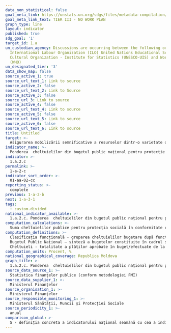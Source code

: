 ```yaml
---
data_non_statistical: false
goal_meta_link: https://unstats.un.org/sdgs/files/metadata-compilation/Metadata-Goal-1.pdf
goal_meta_link_text: TIER III - NO WORK PLAN
graph_type: line
layout: indicator
published: true
sdg_goal: '1'
target_id: 1.a
un_custodian_agency: Discussions are occurring between the following organisations
  International Labour Organization (ILO) United Nations Educational Scientific and
  Cultural Organization - Institute for Statistics (UNESCO-UIS) and World Health Organization
  (WHO)
un_designated_tier: '3'
data_show_map: false
source_active_1: true
source_url_text_1: Link to source
source_active_2: false
source_url_text_2: Link to Source
source_active_3: false
source_url_3: Link to source
source_active_4: false
source_url_text_4: Link to source
source_active_5: false
source_url_text_5: Link to source
source_active_6: false
source_url_text_6: Link to source
title: Untitled
target: >-
  Asigurarea mobilizării semnificative a resurselor dintr-o varietate de surse, inclusiv prin cooperare    sporită pentru dezvoltare, pentru a oferi mijloace adecvate și previzibile pentru țările în curs de dezvoltare, în special țările cel mai puțin dezvoltate pentru a pune în aplicare programe și politici pentru eradicarea sărăciei în toate dimensiunile sale
indicator_name: >-
  Ponderea  cheltuielilor din bugetul public național pentru protecție socială  in totalul cheltuielilor bugetului public național
indicator: >-
  1.a.2.c
permalink: >-
  1-a-2-c
indicator_sort_order: >-
  01-aa-02-cc
reporting_status: >-
  complete
previous: 1-a-2-b
next: 1-a-3-1
tags:
  - custom.divided
national_indicator_available: >-
  1.a.2.c. Ponderea  cheltuielilor din bugetul public național pentru protecție socială  in totalul cheltuielilor bugetului public național
computation_calculations: >-
  Suma cheltuielilor publice pentru protecția socială în conformitate cu clasificarea funcțională a cheltuielilor bugetare pe tipuri  (grupa principală 10), raportată la cheltuielile totale ale Bugetului Public Național, în corespundere cu „Clasificația statisticilor financiare guvernamentale (GFS)” elaborată de către FMI. (Ordinul MF nr.208 din 24.12.2015, privind [Clasificația bugetară](https://mf.gov.md/ro/buget/informa%C8%9Bii-cu-caracter-metodologic/clasifica%C8%9Bia-bugetar%C4%83) )
computation_definitions: >-
  Clasificația funcțională - gruparea cheltuielilor bugetare după funcții și obiective socio-economice, care se exercită în cadrul sectorului bugetar. Un rol major al clasificației funcționale este asigurarea comparabilității sectorului bugetar din diferite țări, respectiv standardele internaționale urmează a fi respectate cu strictețe. Clasificația funcțională a cheltuielilor bugetare în Republica Moldova este în conformitate cu Clasificația Funcțiilor Guvernului COFOG (Classification of Functions of Government) elaborată de Organizația pentru Cooperare și Dezvoltare Economică și utilizată în practica mondială în calitate de standarde (Anexa 6 la Ordinul MF nr. 208 din 24.12.2015, privind [Clasificația bugetară](https://mf.gov.md/ro/buget/informa%C8%9Bii-cu-caracter-metodologic/clasifica%C8%9Bia-bugetar%C4%83) ).<br> 
  Bugetul Public Național – sinteză a bugetelor constituite în cadrul sistemului bugetar, cu excluderea transferurilor inter bugetare. BPN cuprinde: bugetul de stat, bugetul asigurărilor sociale de stat, fondurile asigurării obligatorii de asistență medicală, bugetele locale (art. 26 din [Legea nr. 181 din 25.07.2014, finanțelor publice și responsabilității bugetar-fiscale](http://lex.justice.md/md/354213/) ). <br> 
  Cheltuieli - totalitate a plăților aprobate în buget/efectuate de la buget, cu excepția celor aferente operațiunilor cu activele financiare și cu datoriile bugetului (Legea nr. 181 din 25.07.2014, finanțelor publice și responsabilității bugetar-fiscale)
computation_units: Procent, %
national_geographical_coverage: Republica Moldova
graph_title: >-
  1.a.2.c. Ponderea  cheltuielilor din bugetul public național pentru protecție socială  in totalul cheltuielilor bugetului public național
source_data_source_1: >-
  Statistica finanțelor publice (conform metodologiei FMI)
source_data_supplier_1: >-
  Ministerul Finanțelor
source_organisation_1: >-
  Ministerul Finanțelor
source_responsible_monitoring_1: >-
  Ministerul Sănătății, Muncii și Protecției Sociale
source_periodicity_1: >-
  anual
comparison_global: >-
  S - definiția concreta a indicatorului național seamănă cu cea a indic global, dar se va reveni după finalizarea metadatelor indic.global
---
```

